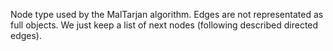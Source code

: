 Node type used by the MalTarjan algorithm.
Edges are not representated as full objects. We just keep a list of next nodes (following described directed edges).